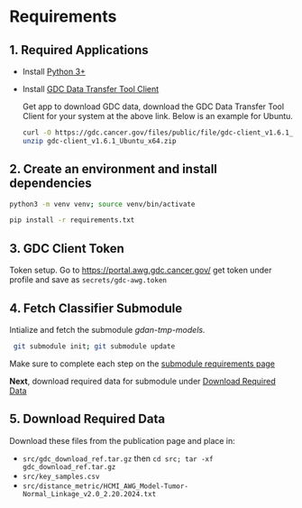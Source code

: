 # Requirements

## 1. Required Applications

+ Install [Python 3+](https://www.python.org/downloads/)
+ Install [GDC Data Transfer Tool Client](https://gdc.cancer.gov/access-data/gdc-data-transfer-tool)

    Get app to download GDC data, download the GDC Data Transfer Tool Client for your system at the above link. Below is an example for Ubuntu.
    ```bash
    curl -O https://gdc.cancer.gov/files/public/file/gdc-client_v1.6.1_Ubuntu_x64.zip
    unzip gdc-client_v1.6.1_Ubuntu_x64.zip
    ```

## 2. Create an environment and install dependencies
```bash
python3 -m venv venv; source venv/bin/activate
```

```bash
pip install -r requirements.txt 
```

## 3. GDC Client Token
Token setup. Go to https://portal.awg.gdc.cancer.gov/ get token under profile and save as `secrets/gdc-awg.token`

## 4. Fetch Classifier Submodule
Intialize and fetch the submodule *gdan-tmp-models.*

```bash
 git submodule init; git submodule update
```

Make sure to complete each step on the [submodule requirements page](https://github.com/NCICCGPO/gdan-tmp-models/blob/main/doc/requirements.md)

**Next**, download required data for submodule under [Download Required Data](https://github.com/NCICCGPO/gdan-tmp-models/blob/main/doc/requirements.md#4-download-required-data)

## 5. Download Required Data

Download these files from the publication page and place in:

+ `src/gdc_download_ref.tar.gz` then `cd src; tar -xf gdc_download_ref.tar.gz`
+ `src/key_samples.csv`
+ `src/distance_metric/HCMI_AWG_Model-Tumor-Normal_Linkage_v2.0_2.20.2024.txt`
